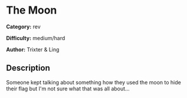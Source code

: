 # The Moon
**Category:** rev  

**Difficulty:** medium/hard

**Author:** Trixter & Ling

## Description
Someone kept talking about something how they used the moon to hide their flag but I'm not sure what that was all about...

